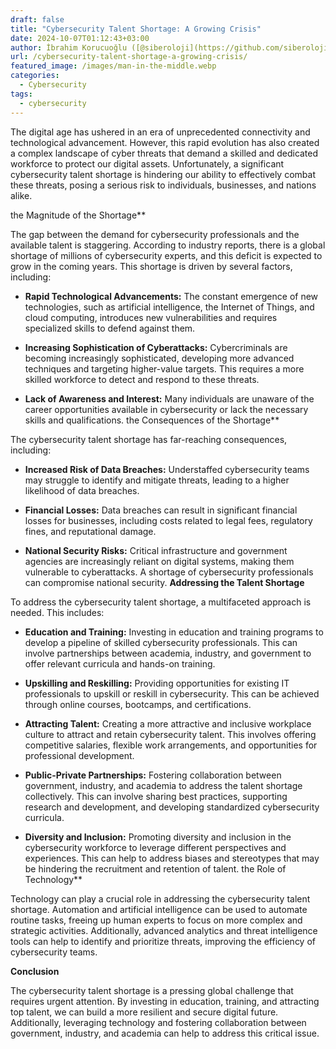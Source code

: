 ```yaml
---
draft: false
title: "Cybersecurity Talent Shortage: A Growing Crisis"
date: 2024-10-07T01:12:43+03:00
author: İbrahim Korucuoğlu ([@siberoloji](https://github.com/siberoloji))
url: /cybersecurity-talent-shortage-a-growing-crisis/
featured_image: /images/man-in-the-middle.webp
categories:
  - Cybersecurity
tags:
  - cybersecurity
---
```



The digital age has ushered in an era of unprecedented connectivity and technological advancement. However, this rapid evolution has also created a complex landscape of cyber threats that demand a skilled and dedicated workforce to protect our digital assets. Unfortunately, a significant cybersecurity talent shortage is hindering our ability to effectively combat these threats, posing a serious risk to individuals, businesses, and nations alike.



the Magnitude of the Shortage**



The gap between the demand for cybersecurity professionals and the available talent is staggering. According to industry reports, there is a global shortage of millions of cybersecurity experts, and this deficit is expected to grow in the coming years. This shortage is driven by several factors, including:


* **Rapid Technological Advancements:** The constant emergence of new technologies, such as artificial intelligence, the Internet of Things, and cloud computing, introduces new vulnerabilities and requires specialized skills to defend against them.

* **Increasing Sophistication of Cyberattacks:** Cybercriminals are becoming increasingly sophisticated, developing more advanced techniques and targeting higher-value targets. This requires a more skilled workforce to detect and respond to these threats.

* **Lack of Awareness and Interest:** Many individuals are unaware of the career opportunities available in cybersecurity or lack the necessary skills and qualifications.
the Consequences of the Shortage**



The cybersecurity talent shortage has far-reaching consequences, including:


* **Increased Risk of Data Breaches:** Understaffed cybersecurity teams may struggle to identify and mitigate threats, leading to a higher likelihood of data breaches.

* **Financial Losses:** Data breaches can result in significant financial losses for businesses, including costs related to legal fees, regulatory fines, and reputational damage.

* **National Security Risks:** Critical infrastructure and government agencies are increasingly reliant on digital systems, making them vulnerable to cyberattacks. A shortage of cybersecurity professionals can compromise national security.
**Addressing the Talent Shortage**



To address the cybersecurity talent shortage, a multifaceted approach is needed. This includes:


* **Education and Training:** Investing in education and training programs to develop a pipeline of skilled cybersecurity professionals. This can involve partnerships between academia, industry, and government to offer relevant curricula and hands-on training.

* **Upskilling and Reskilling:** Providing opportunities for existing IT professionals to upskill or reskill in cybersecurity. This can be achieved through online courses, bootcamps, and certifications.

* **Attracting Talent:** Creating a more attractive and inclusive workplace culture to attract and retain cybersecurity talent. This involves offering competitive salaries, flexible work arrangements, and opportunities for professional development.

* **Public-Private Partnerships:** Fostering collaboration between government, industry, and academia to address the talent shortage collectively. This can involve sharing best practices, supporting research and development, and developing standardized cybersecurity curricula.

* **Diversity and Inclusion:** Promoting diversity and inclusion in the cybersecurity workforce to leverage different perspectives and experiences. This can help to address biases and stereotypes that may be hindering the recruitment and retention of talent.
the Role of Technology**



Technology can play a crucial role in addressing the cybersecurity talent shortage. Automation and artificial intelligence can be used to automate routine tasks, freeing up human experts to focus on more complex and strategic activities. Additionally, advanced analytics and threat intelligence tools can help to identify and prioritize threats, improving the efficiency of cybersecurity teams.



**Conclusion**



The cybersecurity talent shortage is a pressing global challenge that requires urgent attention. By investing in education, training, and attracting top talent, we can build a more resilient and secure digital future. Additionally, leveraging technology and fostering collaboration between government, industry, and academia can help to address this critical issue.
